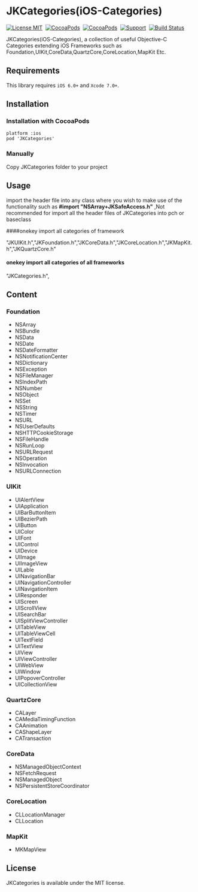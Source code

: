 JKCategories(iOS-Categories)
================
[![License MIT](https://img.shields.io/badge/license-MIT-green.svg?style=flat)](https://raw.githubusercontent.com/shaojiankui/JKCategories/master/LICENSE)&nbsp;
[![CocoaPods](http://img.shields.io/cocoapods/v/JKCategories.svg?style=flat)](http://cocoapods.org/?q=JKCategories)&nbsp;
[![CocoaPods](http://img.shields.io/cocoapods/p/JKCategories.svg?style=flat)](http://cocoapods.org/?q=JKCategories)&nbsp;
[![Support](https://img.shields.io/badge/support-iOS%206%2B%20-blue.svg?style=flat)](https://www.apple.com/nl/ios/)&nbsp;
[![Build Status](https://travis-ci.org/shaojiankui/JKCategories.svg?branch=master)](https://travis-ci.org/shaojiankui/JKCategories)


JKCategories(iOS-Categories), a collection of useful Objective-C Categories extending iOS Frameworks such as Foundation,UIKit,CoreData,QuartzCore,CoreLocation,MapKit Etc.

## Requirements
This library requires `iOS 6.0+` and `Xcode 7.0+`.

## Installation

### Installation with CocoaPods

    platform :ios
    pod 'JKCategories'
 	
### Manually

Copy JKCategories folder to your project

## Usage
import the header file into any class where you wish to make use of the functionality such as **#import "NSArray+JKSafeAccess.h"** ,Not recommended for import all the header files of JKCategories into pch or baseclass

####onekey import all categories of framework

"JKUIKit.h","JKFoundation.h","JKCoreData.h","JKCoreLocation.h","JKMapKit.h","JKQuartzCore.h" 
#### onekey import all categories of all frameworks

"JKCategories.h",

## Content
### Foundation
* NSArray
* NSBundle
* NSData
* NSDate
* NSDateFormatter
* NSNotificationCenter
* NSDictionary
* NSException
* NSFileManager
* NSIndexPath
* NSNumber
* NSObject
* NSSet
* NSString
* NSTimer
* NSURL
* NSUserDefaults
* NSHTTPCookieStorage
* NSFileHandle
* NSRunLoop
* NSURLRequest
* NSOperation
* NSInvocation
* NSURLConnection

### UIKit
* UIAlertView
* UIApplication
* UIBarButtonItem
* UIBezierPath
* UIButton
* UIColor
* UIFont
* UIControl
* UIDevice
* UIImage
* UIImageView
* UILable
* UINavigationBar
* UINavigationController
* UINavigationItem
* UIResponder
* UIScreen
* UIScrollView
* UISearchBar
* UISplitViewController
* UITableView
* UITableViewCell
* UITextField
* UITextView
* UIView
* UIViewController
* UIWebView
* UIWindow
* UIPopoverController
* UICollectionView

### QuartzCore
* CALayer
* CAMediaTimingFunction
* CAAnimation
* CAShapeLayer
* CATransaction

### CoreData
* NSManagedObjectContext
* NSFetchRequest
* NSManagedObject
* NSPersistentStoreCoordinator

### CoreLocation
* CLLocationManager
* CLLocation

### MapKit
* MKMapView

## License

JKCategories is available under the MIT license.

